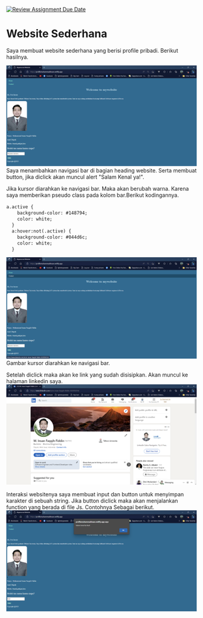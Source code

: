 [![Review Assignment Due Date](https://classroom.github.com/assets/deadline-readme-button-24ddc0f5d75046c5622901739e7c5dd533143b0c8e959d652212380cedb1ea36.svg)](https://classroom.github.com/a/l9v8sNrv)

# Website Sederhana
Saya membuat website sederhana yang berisi profile pribadi. Berikut hasilnya.

![Screenshotwebsite](foto/screenshot%20terbaru.png)
Saya menambahkan navigasi bar di bagian heading website. Serta membuat button, jika diclick akan muncul alert "Salam Kenal ya!".

Jika kursor diarahkan ke navigasi bar. Maka akan berubah warna. Karena saya memberikan pseudo class pada kolom bar.Berikut kodingannya.
```
a.active {
    background-color: #148794;
    color: white;
  }
  a:hover:not(.active) {
    background-color: #044d6c;
    color: white;
  }
```
![Screenshot navbar](foto/Screenshot%20navigasibar.png)
Gambar kursor diarahkan ke navigasi bar.

Setelah diclick maka akan ke link yang sudah disisipkan. Akan muncul ke halaman linkedin saya.
![Screenshot beranda linkedin saya](foto/Screenshot%20linkedin.png)

Interaksi websitenya saya membuat input dan button untuk menyimpan karakter di sebuah string. Jika button diclick maka akan menjalankan function yang berada di file Js. Contohnya Sebagai berikut.
![Screenshot alert](foto/Screenshot%20alert.png)


